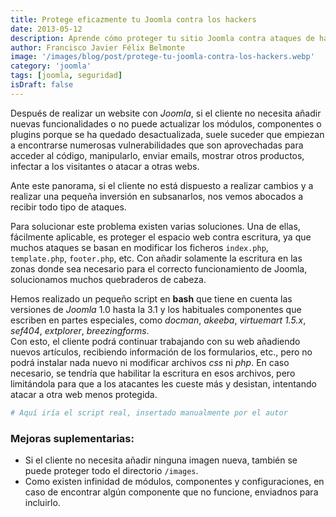 ```yaml
---
title: Protege eficazmente tu Joomla contra los hackers
date: 2013-05-12
description: Aprende cómo proteger tu sitio Joomla contra ataques de hackers mediante técnicas de seguridad y un script en bash que limita la escritura en archivos clave.
author: Francisco Javier Félix Belmonte
image: '/images/blog/post/protege-tu-joomla-contra-los-hackers.webp'
category: 'joomla'
tags: [joomla, seguridad]
isDraft: false
---
```


Después de realizar un website con *Joomla*, si el cliente no necesita añadir nuevas funcionalidades o no puede actualizar los módulos, componentes o plugins porque se ha quedado desactualizada, suele suceder que empiezan a encontrarse numerosas vulnerabilidades que son aprovechadas para acceder al código, manipularlo, enviar emails, mostrar otros productos, infectar a los visitantes o atacar a otras webs.

Ante este panorama, si el cliente no está dispuesto a realizar cambios y a realizar una pequeña inversión en subsanarlos, nos vemos abocados a recibir todo tipo de ataques.

Para solucionar este problema existen varias soluciones. Una de ellas, fácilmente aplicable, es proteger el espacio web contra escritura, ya que muchos ataques se basan en modificar los ficheros `index.php`, `template.php`, `footer.php`, etc. Con añadir solamente la escritura en las zonas donde sea necesario para el correcto funcionamiento de Joomla, solucionamos muchos quebraderos de cabeza.

Hemos realizado un pequeño script en **bash** que tiene en cuenta las versiones de *Joomla* 1.0 hasta la 3.1 y los habituales componentes que escriben en partes especiales, como *docman*, *akeeba*, *virtuemart 1.5.x*, *sef404*, *extplorer*, *breezingforms*.  
Con esto, el cliente podrá continuar trabajando con su web añadiendo nuevos artículos, recibiendo información de los formularios, etc., pero no podrá instalar nada nuevo ni modificar archivos *css* ni *php*. En caso necesario, se tendría que habilitar la escritura en esos archivos, pero limitándola para que a los atacantes les cueste más y desistan, intentando atacar a otra web menos protegida.

```bash
# Aquí iría el script real, insertado manualmente por el autor
```

### Mejoras suplementarias:

- Si el cliente no necesita añadir ninguna imagen nueva, también se puede proteger todo el directorio `/images`.
- Como existen infinidad de módulos, componentes y configuraciones, en caso de encontrar algún componente que no funcione, enviadnos para incluirlo.